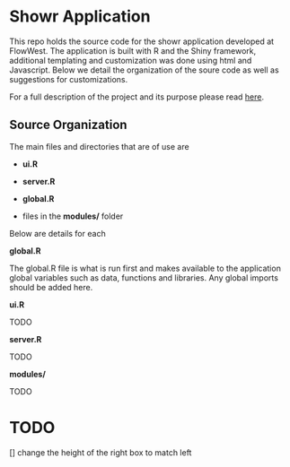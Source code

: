 # Showr Application 

This repo holds the source code for the showr application developed at FlowWest. 
The application is built with R and the Shiny framework, additional templating 
and customization was done using html and Javascript. Below we detail the 
organization of the soure code as well as suggestions for customizations. 

For a full description of the project and its purpose please read [here](#).


## Source Organization

The main files and directories that are of use are

* __ui.R__

* __server.R__

* __global.R__

* files in the **modules/** folder

Below are details for each

**global.R** 

The global.R file is what is run first and makes available to the application 
global variables such as data, functions and libraries. Any global imports
should be added here. 

**ui.R**

TODO

**server.R**

TODO

**modules/**

TODO











# TODO 

[] change the height of the right box to match left



